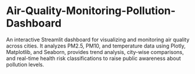 # Air-Quality-Monitoring-Pollution-Dashboard
An interactive Streamlit dashboard for visualizing and monitoring air quality across cities. It analyzes PM2.5, PM10, and temperature data using Plotly, Matplotlib, and Seaborn, provides trend analysis, city-wise comparisons, and real-time health risk classifications to raise public awareness about pollution levels.
